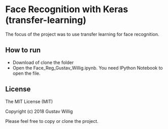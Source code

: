 # Face Recognition with Keras (transfer-learning)
The focus of the project was to use transfer learning for face recognition.

## How to run
* Download of clone the folder
* Open the Face_Reg_Gustav_Willig.ipynb. You need IPython Notebook to open the file. 

## License
The MIT License (MIT)

Copyright (c) 2018 Gustav Willig

Please feel free to copy or clone the project.
